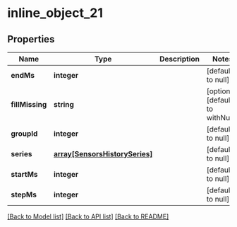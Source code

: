 # inline_object_21

## Properties
Name | Type | Description | Notes
------------ | ------------- | ------------- | -------------
**endMs** | **integer** |  | [default to null]
**fillMissing** | **string** |  | [optional] [default to withNull]
**groupId** | **integer** |  | [default to null]
**series** | [**array[SensorsHistorySeries]**](SensorsHistorySeries.md) |  | [default to null]
**startMs** | **integer** |  | [default to null]
**stepMs** | **integer** |  | [default to null]

[[Back to Model list]](../README.md#documentation-for-models) [[Back to API list]](../README.md#documentation-for-api-endpoints) [[Back to README]](../README.md)


